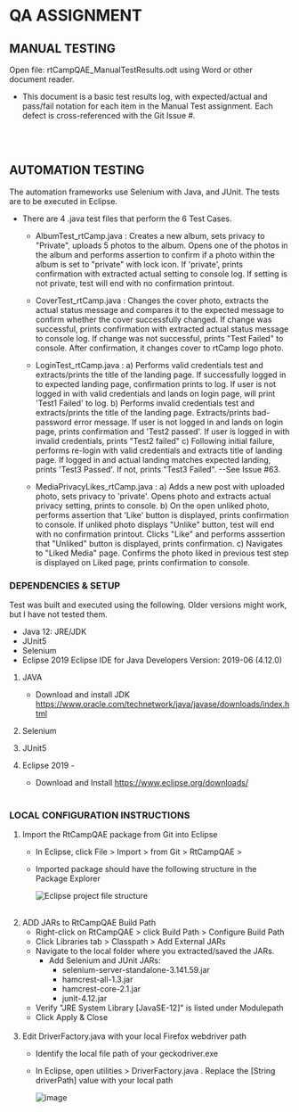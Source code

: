 # QA ASSIGNMENT


## MANUAL TESTING
Open file:  rtCampQAE_ManualTestResults.odt  using Word or other document reader.  

- This document is a basic test results log, with expected/actual and pass/fail notation for each item in the Manual Test assignment.  Each defect is cross-referenced with the Git Issue #.  
<br>
<br>

## AUTOMATION TESTING

The automation frameworks use Selenium with Java, and JUnit.  The tests are to be executed in Eclipse.  
 
- There are 4 .java test files that perform the 6 Test Cases.  

   - AlbumTest_rtCamp.java :  Creates a new album, sets privacy to "Private", uploads 5 photos to the album.  Opens one of the photos in the album and performs assertion to confirm if a photo within the album is set to "private" with lock icon.  If 'private', prints confirmation with extracted actual setting to console log.  If setting is not private, test will end with no confirmation printout.   
   
   - CoverTest_rtCamp.java :  Changes the cover photo, extracts the actual status message and compares it to the expected message to confirm whether the cover successfully changed.  If change was successful, prints confirmation with extracted actual status message to console log.  If change was not successful, prints "Test Failed" to console. After confirmation, it changes cover to rtCamp logo photo.  
   
   - LoginTest_rtCamp.java :  a) Performs valid credentials test and extracts/prints the title of the landing page.  If successfully logged in to expected landing page, confirmation prints to log.  If user is not logged in with valid credentials and lands on login page, will print 'Test1 Failed' to log.  b) Performs invalid credentials test and extracts/prints the title of the landing page.  Extracts/prints bad-password error message.  If user is not logged in and lands on login page, prints confirmation and 'Test2 passed'.  If user is logged in with invalid credentials, prints "Test2 failed"  c) Following initial failure, performs re-login with valid credentials and extracts title of landing page.  If logged in and actual landing matches expected landing, prints 'Test3 Passed'.  If not, prints "Test3 Failed". --See Issue #63.

   - MediaPrivacyLikes_rtCamp.java : a) Adds a new post with uploaded photo, sets privacy to 'private'.  Opens photo and extracts actual privacy setting, prints to console.  b) On the open unliked photo, performs assertion that 'Like' button is displayed, prints confirmation to console.  If unliked photo displays "Unlike" button, test will end with no confirmation printout.  Clicks "Like" and performs asssertion that "Unliked" button is displayed, prints confirmation.  c) Navigates to "Liked Media" page.  Confirms the photo liked in previous test step is displayed on Liked page, prints confirmation to console.   


### DEPENDENCIES & SETUP

Test was built and executed using the following.  Older versions might work, but I have not tested them.  
- Java 12: JRE/JDK
- JUnit5
- Selenium 
- Eclipse 2019  Eclipse IDE for Java Developers  Version: 2019-06 (4.12.0)


1. JAVA 
   - Download and install JDK   https://www.oracle.com/technetwork/java/javase/downloads/index.html
  
2. Selenium


3.  JUnit5


4. Eclipse 2019 - 
   - Download and Install       https://www.eclipse.org/downloads/
   <br><br>
   
 ### LOCAL CONFIGURATION INSTRUCTIONS
 
 1. Import the RtCampQAE package from Git into Eclipse
    - In Eclipse, click File > Import > from Git > RtCampQAE > 
   
    - Imported package should have the following structure in the Package Explorer

      ![Eclipse project file structure](https://user-images.githubusercontent.com/49427009/61268624-a0072580-a761-11e9-87b9-0892bcba5569.jpg)
    <br><br>
  2. ADD JARs to RtCampQAE Build Path
     - Right-click on RtCampQAE > click Build Path > Configure Build Path
     - Click Libraries tab > Classpath > Add External JARs
     - Navigate to the local folder where you extracted/saved the JARs.
       - Add Selenium and JUnit JARs: 
         - selenium-server-standalone-3.141.59.jar
         - hamcrest-all-1.3.jar
         - hamcrest-core-2.1.jar
         - junit-4.12.jar
      - Verify "JRE System Library [JavaSE-12]" is listed under Modulepath
      - Click Apply & Close
      <br><br>
   3. Edit DriverFactory.java with your local Firefox webdriver path
      - Identify the local file path of your geckodriver.exe
      - In Eclipse, open utilities > DriverFactory.java .  Replace the [String driverPath] value with your local path
      
        ![image](https://user-images.githubusercontent.com/49427009/61272317-79022100-a76c-11e9-9368-0efccd7786ff.png)
      
   
   
    
   
   
   


